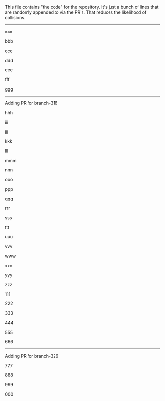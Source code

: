 This file contains "the code" for the repository. It's just a bunch of lines that are randomly appended to via the PR's. That reduces the likelihood of collisions.

---

aaa

bbb

ccc

ddd

eee

fff

ggg

---
Adding PR for
branch-316

hhh

iii

jjj

kkk

lll

mmm

nnn

ooo

ppp

qqq

rrr

sss

ttt

uuu

vvv

www

xxx

yyy

zzz

111

222

333

444

555

666

---
Adding PR for
branch-326

777

888

999

000
